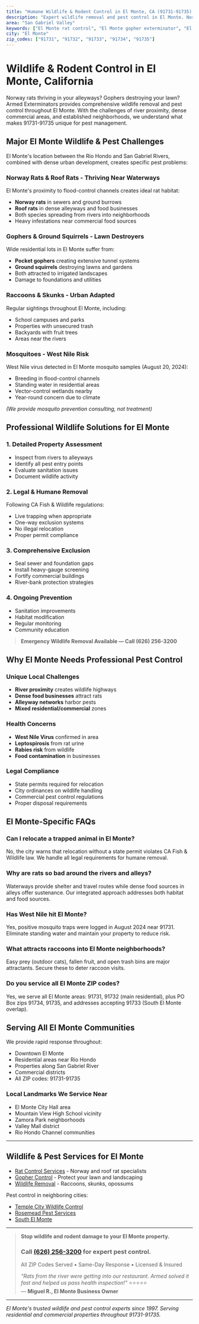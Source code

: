 ```yaml
---
title: "Humane Wildlife & Rodent Control in El Monte, CA (91731-91735) | Armed Exterminators"
description: "Expert wildlife removal and pest control in El Monte. Norway rats, roof rats, gopher control. Serving 91731, 91732, 91733. Licensed & insured. Call (626) 256-3200."
area: "San Gabriel Valley"
keywords: ["El Monte rat control", "El Monte gopher exterminator", "El Monte raccoon removal", "El Monte wildlife trapper", "El Monte skunk removal"]
city: "El Monte"
zip_codes: ["91731", "91732", "91733", "91734", "91735"]
---
```


# Wildlife & Rodent Control in **El Monte, California**

Norway rats thriving in your alleyways? Gophers destroying your lawn? Armed Exterminators provides comprehensive wildlife removal and pest control throughout El Monte. With the challenges of river proximity, dense commercial areas, and established neighborhoods, we understand what makes 91731-91735 unique for pest management.

## Major El Monte Wildlife & Pest Challenges

El Monte's location between the Rio Hondo and San Gabriel Rivers, combined with dense urban development, creates specific pest problems:

### **Norway Rats & Roof Rats** - Thriving Near Waterways
El Monte's proximity to flood-control channels creates ideal rat habitat:
- **Norway rats** in sewers and ground burrows
- **Roof rats** in dense alleyways and food businesses
- Both species spreading from rivers into neighborhoods
- Heavy infestations near commercial food sources

### **Gophers & Ground Squirrels** - Lawn Destroyers
Wide residential lots in El Monte suffer from:
- **Pocket gophers** creating extensive tunnel systems
- **Ground squirrels** destroying lawns and gardens
- Both attracted to irrigated landscapes
- Damage to foundations and utilities

### **Raccoons & Skunks** - Urban Adapted
Regular sightings throughout El Monte, including:
- School campuses and parks
- Properties with unsecured trash
- Backyards with fruit trees
- Areas near the rivers

### **Mosquitoes** - West Nile Risk
West Nile virus detected in El Monte mosquito samples (August 20, 2024):
- Breeding in flood-control channels
- Standing water in residential areas
- Vector-control wetlands nearby
- Year-round concern due to climate

*(We provide mosquito prevention consulting, not treatment)*

## Professional Wildlife Solutions for El Monte

### 1. Detailed Property Assessment
- Inspect from rivers to alleyways
- Identify all pest entry points
- Evaluate sanitation issues
- Document wildlife activity

### 2. Legal & Humane Removal
Following CA Fish & Wildlife regulations:
- Live trapping when appropriate
- One-way exclusion systems
- No illegal relocation
- Proper permit compliance

### 3. Comprehensive Exclusion
- Seal sewer and foundation gaps
- Install heavy-gauge screening
- Fortify commercial buildings
- River-bank protection strategies

### 4. Ongoing Prevention
- Sanitation improvements
- Habitat modification
- Regular monitoring
- Community education

> **Emergency Wildlife Removal Available — Call (626) 256-3200**

## Why El Monte Needs Professional Pest Control

### Unique Local Challenges
- **River proximity** creates wildlife highways
- **Dense food businesses** attract rats
- **Alleyway networks** harbor pests
- **Mixed residential/commercial** zones

### Health Concerns
- **West Nile Virus** confirmed in area
- **Leptospirosis** from rat urine
- **Rabies risk** from wildlife
- **Food contamination** in businesses

### Legal Compliance
- State permits required for relocation
- City ordinances on wildlife handling
- Commercial pest control regulations
- Proper disposal requirements

## El Monte-Specific FAQs

### Can I relocate a trapped animal in El Monte?
No, the city warns that relocation without a state permit violates CA Fish & Wildlife law. We handle all legal requirements for humane removal.

### Why are rats so bad around the rivers and alleys?
Waterways provide shelter and travel routes while dense food sources in alleys offer sustenance. Our integrated approach addresses both habitat and food sources.

### Has West Nile hit El Monte?
Yes, positive mosquito traps were logged in August 2024 near 91731. Eliminate standing water and maintain your property to reduce risk.

### What attracts raccoons into El Monte neighborhoods?
Easy prey (outdoor cats), fallen fruit, and open trash bins are major attractants. Secure these to deter raccoon visits.

### Do you service all El Monte ZIP codes?
Yes, we serve all El Monte areas: 91731, 91732 (main residential), plus PO Box zips 91734, 91735, and addresses accepting 91733 (South El Monte overlap).

## Serving All El Monte Communities

We provide rapid response throughout:
- Downtown El Monte
- Residential areas near Rio Hondo
- Properties along San Gabriel River
- Commercial districts
- All ZIP codes: 91731-91735

### Local Landmarks We Service Near
- El Monte City Hall area
- Mountain View High School vicinity
- Zamora Park neighborhoods
- Valley Mall district
- Rio Hondo Channel communities

---

## Wildlife & Pest Services for El Monte

- [Rat Control Services](/services/rodent-control/) - Norway and roof rat specialists
- [Gopher Control](/services/) - Protect your lawn and landscaping
- [Wildlife Removal](/wildlife-control-services/) - Raccoons, skunks, opossums

Pest control in neighboring cities:
- [Temple City Wildlife Control](/locations/temple-city/)
- [Rosemead Pest Services](/locations/rosemead/)
- [South El Monte](/locations/south-pasadena/)

---

> **Stop wildlife and rodent damage to your El Monte property.**  
> ### Call [(626) 256-3200](tel:6262563200) for expert pest control.  
> All ZIP Codes Served • Same-Day Response • Licensed & Insured  
> 
> *"Rats from the river were getting into our restaurant. Armed solved it fast and helped us pass health inspection!"* ⭐⭐⭐⭐⭐  
> — **Miguel R., El Monte Business Owner**

---

*El Monte's trusted wildlife and pest control experts since 1997. Serving residential and commercial properties throughout 91731-91735.*